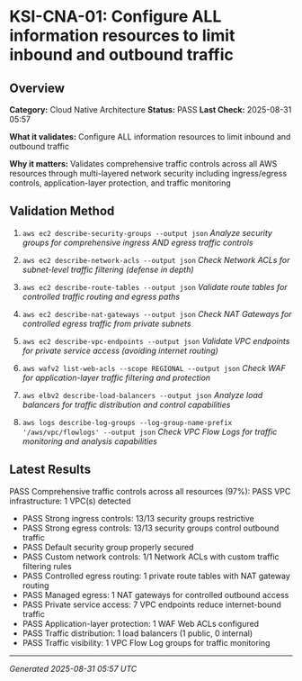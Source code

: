 # KSI-CNA-01: Configure ALL information resources to limit inbound and outbound traffic

## Overview

**Category:** Cloud Native Architecture
**Status:** PASS
**Last Check:** 2025-08-31 05:57

**What it validates:** Configure ALL information resources to limit inbound and outbound traffic

**Why it matters:** Validates comprehensive traffic controls across all AWS resources through multi-layered network security including ingress/egress controls, application-layer protection, and traffic monitoring

## Validation Method

1. `aws ec2 describe-security-groups --output json`
   *Analyze security groups for comprehensive ingress AND egress traffic controls*

2. `aws ec2 describe-network-acls --output json`
   *Check Network ACLs for subnet-level traffic filtering (defense in depth)*

3. `aws ec2 describe-route-tables --output json`
   *Validate route tables for controlled traffic routing and egress paths*

4. `aws ec2 describe-nat-gateways --output json`
   *Check NAT Gateways for controlled egress traffic from private subnets*

5. `aws ec2 describe-vpc-endpoints --output json`
   *Validate VPC endpoints for private service access (avoiding internet routing)*

6. `aws wafv2 list-web-acls --scope REGIONAL --output json`
   *Check WAF for application-layer traffic filtering and protection*

7. `aws elbv2 describe-load-balancers --output json`
   *Analyze load balancers for traffic distribution and control capabilities*

8. `aws logs describe-log-groups --log-group-name-prefix '/aws/vpc/flowlogs' --output json`
   *Check VPC Flow Logs for traffic monitoring and analysis capabilities*

## Latest Results

PASS Comprehensive traffic controls across all resources (97%): PASS VPC infrastructure: 1 VPC(s) detected
- PASS Strong ingress controls: 13/13 security groups restrictive
- PASS Strong egress controls: 13/13 security groups control outbound traffic
- PASS Default security group properly secured
- PASS Custom network controls: 1/1 Network ACLs with custom traffic filtering rules
- PASS Controlled egress routing: 1 private route tables with NAT gateway routing
- PASS Managed egress: 1 NAT gateways for controlled outbound access
- PASS Private service access: 7 VPC endpoints reduce internet-bound traffic
- PASS Application-layer protection: 1 WAF Web ACLs configured
- PASS Traffic distribution: 1 load balancers (1 public, 0 internal)
- PASS Traffic visibility: 1 VPC Flow Log groups for traffic monitoring

---
*Generated 2025-08-31 05:57 UTC*